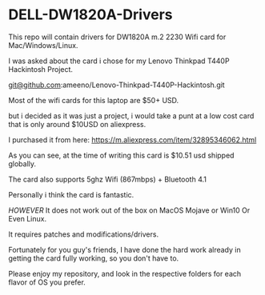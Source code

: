# DELL-DW1820A-Drivers
This repo will contain drivers for DW1820A m.2 2230 Wifi card for Mac/Windows/Linux.



I was asked about the card i chose for my Lenovo Thinkpad T440P Hackintosh Project.

git@github.com:ameeno/Lenovo-Thinkpad-T440P-Hackintosh.git




Most of the wifi cards for this laptop are $50+ USD.

but i decided as it was just a project, i would take a punt at a low cost card that is only around $10USD on aliexpress.

I purchased it from here:
https://m.aliexpress.com/item/32895346062.html


As you can see, at the time of writing this card is $10.51 usd shipped globally.

The card also supports 5ghz Wifi (867mbps) + Bluetooth 4.1

Personally i think the card is fantastic.

*HOWEVER*
It does not work out of the box on MacOS Mojave or Win10 Or Even Linux.

It requires patches and modifications/drivers.


Fortunately for you guy's friends, I have done the hard work already in getting the card fully working, so you don't have to.

Please enjoy my repository, and look in the respective folders for each flavor of OS you prefer.



